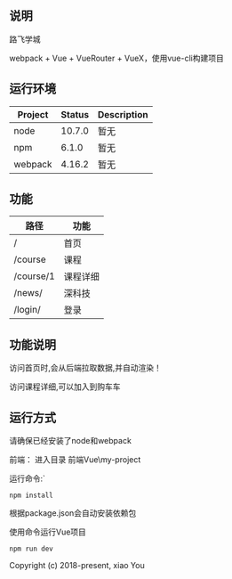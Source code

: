 ## 说明
路飞学城

webpack + Vue + VueRouter + VueX，使用vue-cli构建项目

## 运行环境

| Project | Status | Description |
|---------|--------|-------------|
| node                | 10.7.0 | 暂无 |
| npm                | 6.1.0 | 暂无 |
| webpack                | 4.16.2 | 暂无 |

## 功能

| 路径 | 功能 |
|---------|--------|
| /          | 首页 |
| /course          | 课程 |
| /course/1          | 课程详细 |
| /news/          | 深科技 |
| /login/          | 登录 |

## 功能说明
访问首页时,会从后端拉取数据,并自动渲染！

访问课程详细,可以加入到购车车

## 运行方式
请确保已经安装了node和webpack

前端：
进入目录 前端Vue\my-project

运行命令:`
```dos
npm install
```
根据package.json会自动安装依赖包

使用命令运行Vue项目
```dos
npm run dev
```

Copyright (c) 2018-present, xiao You